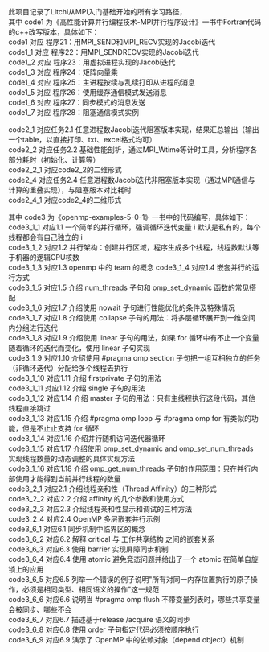 此项目记录了Litchi从MPI入门基础开始的所有学习路径，  
其中 code1 为《高性能计算并行编程技术-MPI并行程序设计》一书中Fortran代码的c++改写版本，具体如下：    
code1 对应 程序21：用MPI_SEND和MPI_RECV实现的Jacobi迭代  
code1_1 对应 程序22：用MPI_SENDRECV实现的Jacobi迭代  
code1_2 对应 程序23：用虚拟进程实现的Jacobi迭代  
code1_3 对应 程序24：矩阵向量乘  
code1_4 对应 程序25：主进程按续与乱续打印从进程的消息  
code1_5 对应 程序26：使用缓存通信模式发送消息  
code1_6 对应 程序27：同步模式的消息发送  
code1_7 对应 程序28：阻塞通信模式实例  

code2_1 对应任务2.1 任意进程数Jacobi迭代阻塞版本实现，结果汇总输出（输出⼀个table，以直接打印、txt、excel格式均可）  
code2_2 对应任务2.2 基础性能剖析，通过MPI_Wtime等计时⼯具，分析程序各部分耗时（初始化、计算等）  
code2_2_1 对应code2_2的二维形式  
code2_4 对应任务2.4 任意进程数Jacobi迭代非阻塞版本实现（通过MPI通信与计算的重叠实现），与阻塞版本对比耗时  
code2_4_1 对应code2_4的二维形式  

其中 code3 为《openmp-examples-5-0-1》一书中的代码编写，具体如下：  
code3_1_1 对应1.1 一个简单的并行循环，强调循环迭代变量 i 默认是私有的，每个线程都会有自己独立的 i  
code3_1_2 对应1.2 并行架构：创建并行区域，程序生成多个线程，线程数默认等于机器的逻辑CPU核数  
code3_1_3 对应1.3 openmp 中的 team 的概念 
code3_1_4 对应1.4 嵌套并行的运行方式  
code3_1_5 对应1.5 介绍 num_threads 子句和 omp_set_dynamic 函数的常见搭配  
code3_1_6 对应1.7 介绍使用 nowait 子句进行性能优化的条件及特殊情况  
code3_1_7 对应1.8 介绍使用 collapse 子句的用法：将多层循环展开到一维空间内分组进行迭代  
code3_1_8 对应1.9 介绍使用 linear 子句的用法，如果 for 循环中有不止一个变量随着循环的迭代而变化，使用 linear 子句实现  
code3_1_9 对应1.10 介绍使用 #pragma omp section 子句把一组互相独立的任务（非循环迭代）分配给多个线程去执行  
code3_1_10 对应1.11 介绍 firstprivate 子句的用法  
code3_1_11 对应1.12 介绍 single 子句的用法  
code3_1_12 对应1.14 介绍 master 子句的用法：只有主线程执行这段代码，其他线程直接跳过  
code3_1_13 对应1.15 介绍 #pragma omp loop 与 #pragma omp for 有类似的功能，但是不止止支持 for 循环  
code3_1_14 对应1.16 介绍并行随机访问迭代器循环  
code3_1_15 对应1.17 介绍使用 omp_set_dynamic and omp_set_num_threads 实现线程数量的动态调整的具体实现方法  
code3_1_16 对应1.18 介绍 omp_get_num_threads 子句的作用范围：只在并行内部使用才能得到当前并行线程的数量  
code3_2_1 对应2.1 介绍线程亲和性（Thread Affinity）的三种形式  
code3_2_2 对应2.2 介绍 affinity 的几个参数和使用方式  
code3_2_3 对应2.3 介绍线程亲和性显示和调试的三种方法  
code3_2_4 对应2.4 OpenMP 多层嵌套并行示例  
code3_6_1 对应6.1 同步机制中临界区的概念  
code3_6_2 对应6.2 解释 critical 与 工作共享结构 之间的嵌套关系  
code3_6_3 对应6.3 使用 barrier 实现屏障同步机制  
code3_6_4 对应6.4 使用 atomic 避免竞态问题并给出了一个 atomic 在简单自旋锁上的应用  
code3_6_5 对应6.5 列举一个错误的例子说明"所有对同一内存位置执行的原子操作，必须是相同类型、相同语义的操作"这一规范  
code3_6_6 对应6.6 说明当 #pragma omp flush 不带变量列表时，哪些共享变量会被同步、哪些不会  
code3_6_7 对应6.7 描述基于release /acquire 语义的同步  
code3_6_8 对应6.8 使用 order 子句指定代码必须按顺序执行  
code3_6_9 对应6.9 演示了 OpenMP 中的依赖对象（depend object）机制  

